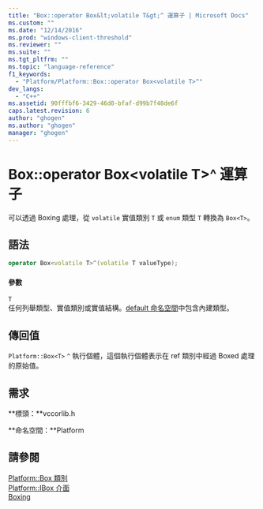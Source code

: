 ```yaml
---
title: "Box::operator Box&lt;volatile T&gt;^ 運算子 | Microsoft Docs"
ms.custom: ""
ms.date: "12/14/2016"
ms.prod: "windows-client-threshold"
ms.reviewer: ""
ms.suite: ""
ms.tgt_pltfrm: ""
ms.topic: "language-reference"
f1_keywords: 
  - "Platform/Platform::Box::operator Box<volatile T>^"
dev_langs: 
  - "C++"
ms.assetid: 90fffbf6-3429-46d0-bfaf-d99b7f48de6f
caps.latest.revision: 6
author: "ghogen"
ms.author: "ghogen"
manager: "ghogen"
---
```

# Box::operator Box&lt;volatile T&gt;^ 運算子
可以透過 Boxing 處理，從 `volatile` 實值類別 `T` 或 `enum` 類型 `T` 轉換為 `Box<T>`。  
  
## 語法  
  
```cpp  
operator Box<volatile T>^(volatile T valueType);  
```  
  
#### 參數  
 `T`  
 任何列舉類型、實值類別或實值結構。[default 命名空間](../cppcx/default-namespace.md)中包含內建類型。  
  
## 傳回值  
 `Platform::Box<T>` `^` 執行個體，這個執行個體表示在 ref 類別中經過 Boxed 處理的原始值。  
  
## 需求  
 **標頭：**vccorlib.h  
  
 **命名空間：**Platform  
  
## 請參閱  
 [Platform::Box 類別](../cppcx/platform-box-class.md)   
 [Platform::IBox 介面](../cppcx/platform-ibox-interface.md)   
 [Boxing](../cppcx/boxing-c-cx.md)